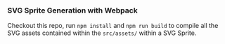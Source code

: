 ### SVG Sprite Generation with Webpack

Checkout this repo, run `npm install` and `npm run build` to compile all the SVG assets contained within the `src/assets/` within a SVG Sprite.